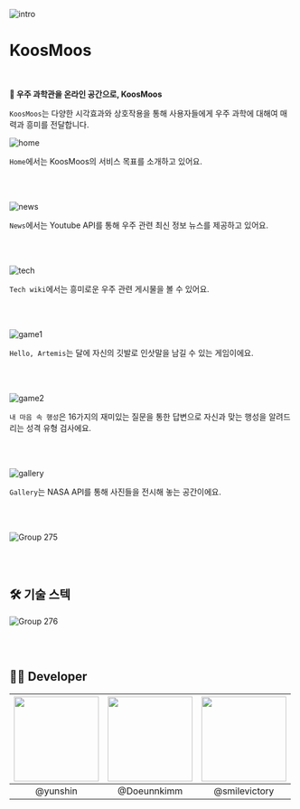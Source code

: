 ![intro](https://github.com/2023-chambit-project/KOOSMOOS/assets/112946860/ebb8e19b-bf93-4281-be70-a6ca36063e56)

# KoosMoos

<br />

**🚀 우주 과학관을 온라인 공간으로, KoosMoos**

`KoosMoos`는 다양한 시각효과와 상호작용을 통해 사용자들에게 우주 과학에 대해여 매력과 흥미를 전달합니다.

![home](https://github.com/2023-chambit-project/KOOSMOOS/assets/112946860/ce4f5f28-dcd8-4082-96c9-e0b0bf1f2c96)

`Home`에서는 KoosMoos의 서비스 목표를 소개하고 있어요.

<br />
<br />

![news](https://github.com/2023-chambit-project/KOOSMOOS/assets/112946860/b53c9bca-7257-4651-9084-4539d2e55347)

`News`에서는 Youtube API를 통해 우주 관련 최신 정보 뉴스를 제공하고 있어요.

<br />
<br />

![tech](https://github.com/2023-chambit-project/KOOSMOOS/assets/112946860/a8f5a4da-72cc-4d31-868b-a14fd03f80fe)

`Tech wiki`에서는 흥미로운 우주 관련 게시물을 볼 수 있어요.

<br />
<br />

![game1](https://github.com/2023-chambit-project/KOOSMOOS/assets/112946860/916e429d-74e0-4d7f-9fe8-3113ca84c177)

`Hello, Artemis`는 달에 자신의 깃발로 인삿말을 남길 수 있는 게임이에요.

<br />
<br />

![game2](https://github.com/2023-chambit-project/KOOSMOOS/assets/112946860/ac4d2df0-67d2-4b7c-8416-a427b805ca03)

`내 마음 속 행성`은 16가지의 재미있는 질문을 통한 답변으로 자신과 맞는 행성을 알려드리는 성격 유형 검사에요.

<br />
<br />

![gallery](https://github.com/2023-chambit-project/KOOSMOOS/assets/112946860/f698983a-f9e0-4c8b-bd47-e97fdb9e92d7)

`Gallery`는 NASA API를 통해 사진들을 전시해 놓는 공간이에요.

<br />
<br />

![Group 275](https://github.com/2023-chambit-project/KOOSMOOS/assets/112946860/3451b4b5-f5c1-43d9-ae0a-a1100d0adbf1)

<br />
<br />


## 🛠️ 기술 스텍
![Group 276](https://github.com/2023-chambit-project/KOOSMOOS/assets/112946860/524f56d1-4478-41fd-bbe4-d6ead163cc5a)

<br />
<br />

## 🧑‍💻 Developer

| <a href='https://github.com/TransparentDeveloper'><img width="150" height="150" src="https://avatars.githubusercontent.com/u/50646145?v=4"></a> | <a href='https://github.com/Doeunnkimm'><img width="150" height="150" src="https://avatars.githubusercontent.com/u/112946860?v=4"></a> | <a href='https://github.com/smilevictory'><img width="150" height="150" src="https://avatars.githubusercontent.com/u/113532580?v=4"></a> |
| :---------------------------------------------------------------------------------------------------------------------------------------------: | :------------------------------------------------------------------------------------------------------------------------------------: | :--------------------------------------------------------------------------------------------------------------------------------------: |
|                                                                    @yunshin                                                                     |                                                              @Doeunnkimm                                                               |                                                              @smilevictory                                                               |
